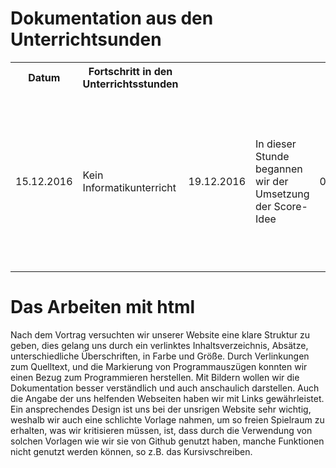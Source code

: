 <p>
<h1>Dokumentation aus den Unterrichtsunden</h1>
<table style= >
<tr>
<th> Datum</th>
<th>Fortschritt in den Unterrichtsstunden</th>
</tr>
<tr>
<td>15.12.2016</td>
<td>Kein Informatikunterricht</td>
<td>19.12.2016</td>
<td>In dieser Stunde begannen wir der Umsetzung der Score-Idee</td>
<td>09.01.2017</td>
<td> Kein Informatikunterricht </td>
<td>12.01.2017</td>
<td> Kein Informatikunterricht </td>
<td>16.01.2017</td>
<td> In dieser Stunde  versuchten wir unser Programm zu verfeinern, und den Score nach dem Durchlauf wieder auf null zu setzen.</td>
<td>23.01.2017</td>
<td> </td>
<td>26.01.2017</td>
<td></td>
<td>30.01.2017</td>
<td> Kein Informatikunterricht </td>
<td>02.02.2017</td>
<td> Kein Informatikunterricht </td>
<td>07.02.2017</td>
<td>Aufgrund von Stefans Vortrag zum Thema Html-Programmieren haben wir an diesem Tag  nicht weiter gearbeitet</td>
<td>09.02.2017</td>
<td> In dieser Stunde erstellten wir eine eigene Website über Github und begannen unser Projekt zu übertragen.</td>
<td>13.02.2017</td>
<td> In dieser Stunde stellten wir das in der vorherigen Stunde begonnene Dokumentationübertragen fertig und strukturierten unsere Website mit unterschiedlichen Überschriftgrößen und Absätzen. </td>
<td>16.02.2017</td>
<td> In dieser Stunde erstellten wir ein verlinktes  Inhaltsverzeichnis und begannen mit dem einfügen von Bildern.</td>
<td>22.02.2017</td>
<td>In dieser Stunde begannen wir unsere Dokumentation weiter zu aktualisieren und letzte Hand an das Layout, das Design und an das äußere Erscheinen allgemein.</td>
</tr>
</table>
</p>

<p>
<h1>Das Arbeiten mit html </h1>
Nach dem Vortrag versuchten wir unserer  Website eine klare Struktur zu geben, dies gelang uns durch ein verlinktes Inhaltsverzeichnis, Absätze, unterschiedliche Überschriften, in Farbe und Größe. Durch Verlinkungen  zum Quelltext, und die Markierung von Programmauszügen konnten wir einen Bezug zum Programmieren herstellen. Mit Bildern wollen wir die Dokumentation besser verständlich und auch anschaulich darstellen. Auch die Angabe der uns helfenden Webseiten haben wir mit Links gewährleistet. Ein ansprechendes Design ist uns bei der unsrigen Website sehr wichtig, weshalb wir auch eine schlichte Vorlage nahmen, um so freien Spielraum zu erhalten, was wir kritisieren müssen, ist, dass durch die Verwendung von solchen Vorlagen wie wir sie von Github genutzt haben, manche Funktionen nicht genutzt werden können, so z.B. das Kursivschreiben.
</p>
